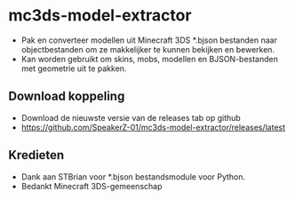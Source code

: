 # mc3ds-model-extractor
- Pak en converteer modellen uit Minecraft 3DS *.bjson bestanden naar objectbestanden om ze makkelijker te kunnen bekijken en bewerken.
- Kan worden gebruikt om skins, mobs, modellen en BJSON-bestanden met geometrie uit te pakken.

## Download koppeling
- Download de nieuwste versie van de releases tab op github
- https://github.com/SpeakerZ-01/mc3ds-model-extractor/releases/latest


## Kredieten
- Dank aan STBrian voor *.bjson bestandsmodule voor Python.
- Bedankt Minecraft 3DS-gemeenschap
